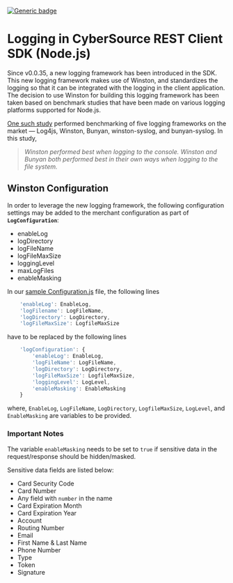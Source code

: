 [![Generic badge](https://img.shields.io/badge/LOGGING-NEW-GREEN.svg)](https://shields.io/)

# Logging in CyberSource REST Client SDK (Node.js)

Since v0.0.35, a new logging framework has been introduced in the SDK. This new logging framework makes use of Winston, and standardizes the logging so that it can be integrated with the logging in the client application. The decision to use Winston for building this logging framework has been taken based on benchmark studies that have been made on various logging platforms supported for Node.js.

[One such study](https://www.loggly.com/blog/benchmarking-popular-node-js-logging-libraries/) performed benchmarking of five logging frameworks on the market &mdash; Log4js, Winston, Bunyan, winston-syslog, and bunyan-syslog. In this study,

> _Winston performed best when logging to the console. Winston and Bunyan both performed best in their own ways when logging to the file system._

## Winston Configuration

In order to leverage the new logging framework, the following configuration settings may be added to the merchant configuration as part of **`LogConfiguration`**:

* enableLog
* logDirectory
* logFileName
* logFileMaxSize
* loggingLevel
* maxLogFiles
* enableMasking

In our [sample Configuration.js](https://github.com/CyberSource/cybersource-rest-samples-node/blob/master/Data/Configuration.js) file, the following lines

```javascript
    'enableLog': EnableLog,
    'logFilename': LogFileName,
    'logDirectory': LogDirectory,
    'logFileMaxSize': LogfileMaxSize
```

have to be replaced by the following lines

```javascript
    'logConfiguration': {
        'enableLog': EnableLog,
        'logFileName': LogFileName,
        'logDirectory': LogDirectory,
        'logFileMaxSize': LogfileMaxSize,
        'loggingLevel': LogLevel,
        'enableMasking': EnableMasking
    }
```

where, `EnableLog`, `LogFileName`, `LogDirectory`, `LogfileMaxSize`, `LogLevel`, and `EnableMasking` are variables to be provided.

### Important Notes

The variable `enableMasking` needs to be set to `true` if sensitive data in the request/response should be hidden/masked.

Sensitive data fields are listed below:

  * Card Security Code
  * Card Number
  * Any field with `number` in the name
  * Card Expiration Month
  * Card Expiration Year
  * Account
  * Routing Number
  * Email
  * First Name & Last Name
  * Phone Number
  * Type
  * Token
  * Signature
